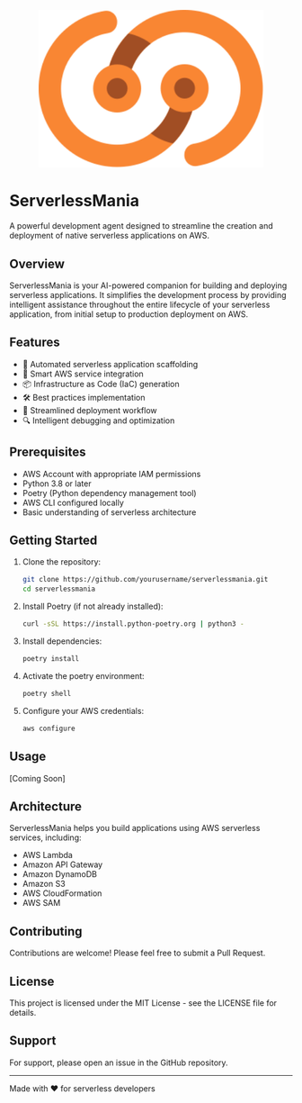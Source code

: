 <p align="center">
  <img src="media/serverlessmania.svg" alt="ServerlessMania Logo" width="400"/>
</p>

# ServerlessMania

A powerful development agent designed to streamline the creation and deployment of native serverless applications on AWS.

## Overview

ServerlessMania is your AI-powered companion for building and deploying serverless applications. It simplifies the development process by providing intelligent assistance throughout the entire lifecycle of your serverless application, from initial setup to production deployment on AWS.

## Features

- 🚀 Automated serverless application scaffolding
- 🔧 Smart AWS service integration
- 📦 Infrastructure as Code (IaC) generation
- 🛠️ Best practices implementation
- 🔄 Streamlined deployment workflow
- 🔍 Intelligent debugging and optimization

## Prerequisites

- AWS Account with appropriate IAM permissions
- Python 3.8 or later
- Poetry (Python dependency management tool)
- AWS CLI configured locally
- Basic understanding of serverless architecture

## Getting Started

1. Clone the repository:

   ```bash
   git clone https://github.com/yourusername/serverlessmania.git
   cd serverlessmania
   ```

2. Install Poetry (if not already installed):

   ```bash
   curl -sSL https://install.python-poetry.org | python3 -
   ```

3. Install dependencies:

   ```bash
   poetry install
   ```

4. Activate the poetry environment:

   ```bash
   poetry shell
   ```

5. Configure your AWS credentials:
   ```bash
   aws configure
   ```

## Usage

[Coming Soon]

## Architecture

ServerlessMania helps you build applications using AWS serverless services, including:

- AWS Lambda
- Amazon API Gateway
- Amazon DynamoDB
- Amazon S3
- AWS CloudFormation
- AWS SAM

## Contributing

Contributions are welcome! Please feel free to submit a Pull Request.

## License

This project is licensed under the MIT License - see the LICENSE file for details.

## Support

For support, please open an issue in the GitHub repository.

---

Made with ❤️ for serverless developers
